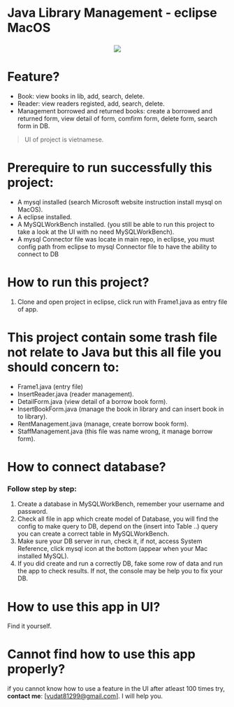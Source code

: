 # Java Library Management - eclipse MacOS

<h3 align="center">
  <img src="https://cdn.dribbble.com/users/1010637/screenshots/11280628/media/221251d3281dd7770a2a78abc8bdcc78.png?compress=1&resize=300x225">
</h3>

# Feature?
+ Book: view books in lib, add, search, delete.
+ Reader: view readers registed, add, search, delete.
+ Management borrowed and returned books: create a borrowed and returned form, view detail of form, comfirm form, delete form, search form in DB.

> UI of project is vietnamese.

# **Prerequire** to run successfully this project:
+ A mysql installed (search Microsoft website instruction install mysql on MacOS).
+ A eclipse installed.
+ A MySQLWorkBench installed. (you still be able to run this project to take a look at the UI with no need MySQLWorkBench).
+ A mysql Connector file was locate in main repo, in eclipse, you must config path from eclipse to mysql Connector file to have the ability to connect to DB

# How to **run this project**?
1. Clone and open project in eclipse, click run with Frame1.java as entry file of app.

# This project contain some trash file not relate to Java but this all file you should **concern** to:
+ Frame1.java (entry file)
+ InsertReader.java (reader management).
+ DetailForm.java (view detail of a borrow book form).
+ InsertBookForm.java (manage the book in library and can insert book in to library).
+ RentManagement.java (manage, create borrow book form).
+ StaffManagement.java (this file was name wrong, it manage borrow form).

# How to **connect database**?
### Follow step by step:
1. Create a database in MySQLWorkBench, remember your username and password.
2. Check all file in app which create model of Database, you will find the config to make query to DB, depend on the (insert into Table ..) query you can create a correct table in MySQLWorkBench.
3. Make sure your DB server in run, check it, if not, access System Reference, click mysql icon at the bottom (appear when your Mac installed MySQL).
4. If you did create and run a correctly DB, fake some row of data and run the app to check results. If not, the console may be help you to fix your DB.

# How to **use** this app in UI?
Find it yourself.

# Cannot find **how to use this app** properly?
if you cannot know how to use a feature in the UI after atleast 100 times try, **contact me**: [vudat81299@gmail.com]. I will help you.
